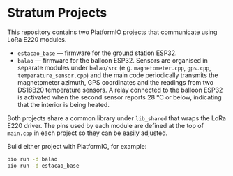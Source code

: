# Stratum Projects

This repository contains two PlatformIO projects that communicate using LoRa E220 modules.

- `estacao_base` — firmware for the ground station ESP32.
- `balao` — firmware for the balloon ESP32. Sensors are organised in
  separate modules under `balao/src` (e.g. `magnetometer.cpp`, `gps.cpp`,
  `temperature_sensor.cpp`) and the main code periodically transmits the
  magnetometer azimuth, GPS coordinates and the readings from two DS18B20
  temperature sensors. A relay connected to the balloon ESP32 is activated when
  the second sensor reports 28 °C or below, indicating that the interior is being
  heated.

Both projects share a common library under `lib_shared` that wraps the
LoRa E220 driver. The pins used by each module are defined at the top of
`main.cpp` in each project so they can be easily adjusted.

Build either project with PlatformIO, for example:

```bash
pio run -d balao
pio run -d estacao_base
```


